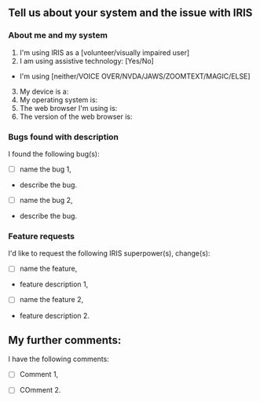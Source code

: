 ## Tell us about your system and the issue with IRIS

<!--For [option1/option2/option3...] delete as appropriate.-->

### About me and my system

1. I'm using IRIS as a [volunteer/visually impaired user]
2. I am using assistive technology: [Yes/No]
 * I'm using [neither/VOICE OVER/NVDA/JAWS/ZOOMTEXT/MAGIC/ELSE]
3. My device is a: 
4. My operating system is: 
5. The web browser I'm using is: 
6. The version of the web browser is: 

### Bugs found with description

I found the following bug(s):

- [ ] name the bug 1,
 * describe the bug.
- [ ] name the bug 2,
 * describe the bug.

### Feature requests

I'd like to request the following IRIS superpower(s), change(s):

 - [ ] name the feature,
  * feature description 1,
- [ ] name the feature 2,
 * feature description 2.

## My further comments:

<!--Add or remove as appropriate.-->

I have the following comments:

- [ ] Comment 1,
- [ ] COmment 2.



